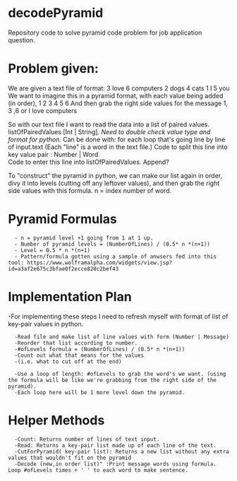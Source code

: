 # decodePyramid
Repository code to solve pyramid code problem for job application question.

# Problem given:
We are given a text file of format: 
3 love
6 computers
2 dogs
4 cats
1 I
5 you
We want to imagine this in a pyramid format, with each value being added (in order), 
  1
 2 3
4 5 6
And then grab the right side values for the message
1, 3 ,6
or 
I love computers

So with our text file I want to read the data into a list of paired values. 
listOfPairedValues [Int | String]. 
*Need to double check value type and format for python.*
Can be done with:
      for each loop that's going line by line of input.text
      (Each "line" is a word in the text file.)
            Code to split this line into key value pair : Number | Word    
            Code to enter this line into listOfPairedValues. Append?
          
To "construct" the pyramid in python, we can make our list again in order, divy it into levels (cutting off any leftover values), and then grab the right side values
with this formula. n = index number of word.

# Pyramid Formulas
      - n = pyramid level +1 going from 1 at 1 up. 
      - Number of pyramid levels = (NumberOfLines) / (0.5* n *(n+1))
      - Level = 0.5 * n *(n+1) 
      - Pattern/formula gotten using a sample of anwsers fed into this tool: https://www.wolframalpha.com/widgets/view.jsp?id=a3af2e675c3bfae0f2ecce820c2bef43       

# Implementation Plan
 -For implementing these steps I need to refresh myself with format of list of key-pair values in python. 
      
      -Read file and make list of line values with form (Number | Message)
      -Reorder that list according to number. 
      -#ofLevels formula = (NumberOfLines) / (0.5* n *(n+1))
      -Count out what that means for the values 
      -(i.e. what to cut off at the end)

      -Use a loop of length: #ofLevels to grab the word's we want. (using the formula will be like we're grabbing from the right side of the pyramid).
      -Each loop here will be 1 more level down the pyramid.
# Helper Methods 

      -Count: Returns number of lines of text input.
      -Read: Returns a key-pair list made up of each line of the text.
      -CutForPyramid( key-pair list): Returns a new list without any extra values that wouldn't fit on the pyramid
      -Decode (new,in order list)" :Print message words using formula. Loop #ofLevels times + ' ' to each word to make sentence.
